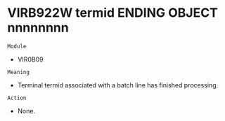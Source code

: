 # VIRB922W termid ENDING OBJECT nnnnnnnn

`Module`
- VIR0B09

`Meaning`
- Terminal termid associated with a batch line has finished processing.

`Action`
- None.
